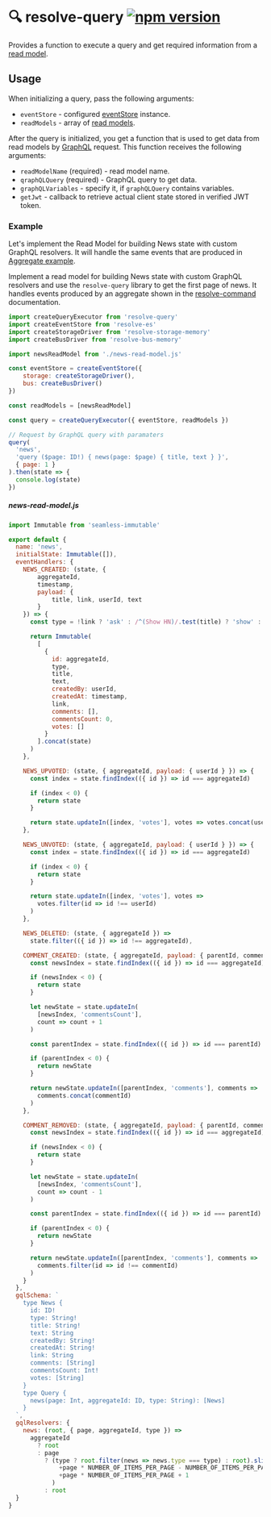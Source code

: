 # **🔍 resolve-query** [![npm version](https://badge.fury.io/js/resolve-query.svg)](https://badge.fury.io/js/resolve-query)

Provides a function to execute a query and get required information from a [read model](https://github.com/reimagined/resolve/tree/master/packages/resolve-scripts/src/template#%EF%B8%8F-aggregates-and-read-models).

## Usage
When initializing a query, pass the following arguments:

* `eventStore` - configured [eventStore](https://github.com/reimagined/resolve/tree/master/packages/resolve-es) instance.
* `readModels` - array of [read models](https://github.com/reimagined/resolve/tree/master/packages/resolve-scripts/src/template#%EF%B8%8F-aggregates-and-read-models).  
	
After the query is initialized, you get a function that is used to get data from read models by [GraphQL](http://graphql.org/learn/) request. This function receives the following arguments:
 * `readModelName` (required) - read model name.
 * `qraphQLQuery` (required) - GraphQL query to get data.
 * `graphQLVariables` - specify it, if `graphQLQuery` contains variables.
 * `getJwt` - callback to retrieve actual client state stored in verified JWT token.
 
 ### Example
Let's implement the Read Model for building News state with custom GraphQL resolvers. It will handle the same events that are produced in [Aggregate example](https://github.com/reimagined/resolve/tree/master/packages/resolve-command#example).

Implement a read model for building News state with custom GraphQL resolvers and use the `resolve-query` library to get the first page of news. It handles events produced by an aggregate shown in the [resolve-command](https://github.com/reimagined/resolve/tree/master/packages/resolve-command#example) documentation.

```js
import createQueryExecutor from 'resolve-query'
import createEventStore from 'resolve-es'
import createStorageDriver from 'resolve-storage-memory'
import createBusDriver from 'resolve-bus-memory'

import newsReadModel from './news-read-model.js'

const eventStore = createEventStore({ 
    storage: createStorageDriver(), 
    bus: createBusDriver()
})

const readModels = [newsReadModel]

const query = createQueryExecutor({ eventStore, readModels })

// Request by GraphQL query with paramaters
query(
  'news',
  'query ($page: ID!) { news(page: $page) { title, text } }',
  { page: 1 }
).then(state => {
  console.log(state)
})
```

##### news-read-model.js
```js
import Immutable from 'seamless-immutable'

export default {
  name: 'news',
  initialState: Immutable([]),
  eventHandlers: {
    NEWS_CREATED: (state, { 
        aggregateId, 
        timestamp,
        payload: { 
            title, link, userId, text 
        } 
    }) => {
      const type = !link ? 'ask' : /^(Show HN)/.test(title) ? 'show' : 'story'

      return Immutable(
        [
          {
            id: aggregateId,
            type,
            title,
            text,
            createdBy: userId,
            createdAt: timestamp,
            link,
            comments: [],
            commentsCount: 0,
            votes: []
          }
        ].concat(state)
      )
    },

    NEWS_UPVOTED: (state, { aggregateId, payload: { userId } }) => {
      const index = state.findIndex(({ id }) => id === aggregateId)

      if (index < 0) {
        return state
      }

      return state.updateIn([index, 'votes'], votes => votes.concat(userId))
    },

    NEWS_UNVOTED: (state, { aggregateId, payload: { userId } }) => {
      const index = state.findIndex(({ id }) => id === aggregateId)

      if (index < 0) {
        return state
      }

      return state.updateIn([index, 'votes'], votes =>
        votes.filter(id => id !== userId)
      )
    },

    NEWS_DELETED: (state, { aggregateId }) =>
      state.filter(({ id }) => id !== aggregateId),

    COMMENT_CREATED: (state, { aggregateId, payload: { parentId, commentId } }) => {
      const newsIndex = state.findIndex(({ id }) => id === aggregateId)

      if (newsIndex < 0) {
        return state
      }

      let newState = state.updateIn(
        [newsIndex, 'commentsCount'],
        count => count + 1
      )

      const parentIndex = state.findIndex(({ id }) => id === parentId)

      if (parentIndex < 0) {
        return newState
      }

      return newState.updateIn([parentIndex, 'comments'], comments =>
        comments.concat(commentId)
      )
    },

    COMMENT_REMOVED: (state, { aggregateId, payload: { parentId, commentId } }) => {
      const newsIndex = state.findIndex(({ id }) => id === aggregateId)

      if (newsIndex < 0) {
        return state
      }

      let newState = state.updateIn(
        [newsIndex, 'commentsCount'],
        count => count - 1
      )

      const parentIndex = state.findIndex(({ id }) => id === parentId)

      if (parentIndex < 0) {
        return newState
      }

      return newState.updateIn([parentIndex, 'comments'], comments =>
        comments.filter(id => id !== commentId)
      )
    }
  },
  gqlSchema: `
    type News {
      id: ID!
      type: String!
      title: String!
      text: String
      createdBy: String!
      createdAt: String!
      link: String
      comments: [String]
      commentsCount: Int!
      votes: [String]
    }
    type Query {
      news(page: Int, aggregateId: ID, type: String): [News]
    }
  `,
  gqlResolvers: {
    news: (root, { page, aggregateId, type }) =>
      aggregateId
        ? root
        : page
          ? (type ? root.filter(news => news.type === type) : root).slice(
              +page * NUMBER_OF_ITEMS_PER_PAGE - NUMBER_OF_ITEMS_PER_PAGE,
              +page * NUMBER_OF_ITEMS_PER_PAGE + 1
            )
          : root
  }
}
```
